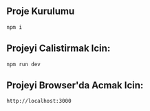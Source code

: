 ## Proje Kurulumu

```
npm i
```

## Projeyi Calistirmak Icin:

```
npm run dev
```

## Projeyi Browser'da Acmak Icin:

```
http://localhost:3000
```
